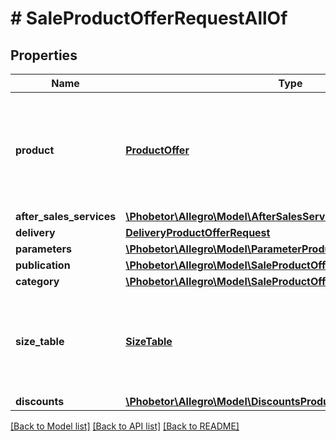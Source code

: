 # # SaleProductOfferRequestAllOf

## Properties

Name | Type | Description | Notes
------------ | ------------- | ------------- | -------------
**product** | [**ProductOffer**](ProductOffer.md) | You should enter the product identifier (UUID or EAN) or a complete product definition. | [optional]
**after_sales_services** | [**\Phobetor\Allegro\Model\AfterSalesServicesProductOfferRequest**](AfterSalesServicesProductOfferRequest.md) |  | [optional]
**delivery** | [**DeliveryProductOfferRequest**](DeliveryProductOfferRequest.md) |  | [optional]
**parameters** | [**\Phobetor\Allegro\Model\ParameterProductOfferRequest[]**](ParameterProductOfferRequest.md) |  | [optional]
**publication** | [**\Phobetor\Allegro\Model\SaleProductOfferRequestAllOfPublication**](SaleProductOfferRequestAllOfPublication.md) |  | [optional]
**category** | [**\Phobetor\Allegro\Model\SaleProductOfferRequestAllOfCategory**](SaleProductOfferRequestAllOfCategory.md) |  | [optional]
**size_table** | [**SizeTable**](SizeTable.md) | The size table information. You should enter the size tabe identifier or name. | [optional]
**discounts** | [**\Phobetor\Allegro\Model\DiscountsProductOfferRequest**](DiscountsProductOfferRequest.md) |  | [optional]

[[Back to Model list]](../../README.md#models) [[Back to API list]](../../README.md#endpoints) [[Back to README]](../../README.md)
